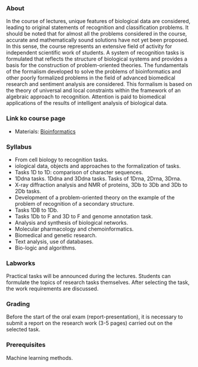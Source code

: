### About
In the course of lectures, unique features of biological data are considered, leading to original statements of recognition and classification problems. It should be noted that for almost all the problems considered in the course, accurate and mathematically sound solutions have not yet been proposed. In this sense, the course represents an extensive field of activity for independent scientific work of students.
A system of recognition tasks is formulated that reflects the structure of biological systems and provides a basis for the construction of problem-oriented theories. The fundamentals of the formalism developed to solve the problems of bioinformatics and other poorly formalized problems in the field of advanced biomedical research and sentiment analysis are considered. This formalism is based on the theory of universal and local constraints within the framework of an algebraic approach to recognition. Attention is paid to biomedical applications of the results of intelligent analysis of biological data.

### Link ko course page

- Materials: [Bioinformatics](http://www.machinelearning.ru/wiki/index.php?title=%D0%91%D0%B8%D0%BE%D0%B8%D0%BD%D1%84%D0%BE%D1%80%D0%BC%D0%B0%D1%82%D0%B8%D0%BA%D0%B0_%D0%B8_%D0%B7%D0%B0%D0%B4%D0%B0%D1%87%D0%B8_%D1%80%D0%B0%D1%81%D0%BF%D0%BE%D0%B7%D0%BD%D0%B0%D0%B2%D0%B0%D0%BD%D0%B8%D1%8F_%D0%B2_%D1%81%D0%BE%D0%B2%D1%80%D0%B5%D0%BC%D0%B5%D0%BD%D0%BD%D0%BE%D0%B9_%D0%B1%D0%B8%D0%BE%D0%BB%D0%BE%D0%B3%D0%B8%D0%B8_%28%D0%BA%D1%83%D1%80%D1%81_%D0%BB%D0%B5%D0%BA%D1%86%D0%B8%D0%B9%2C_%D0%98.%D0%AE._%D0%A2%D0%BE%D1%80%D1%88%D0%B8%D0%BD%29)

### Syllabus
* From cell biology to recognition tasks.
* iological data, objects and approaches to the formalization of tasks.
* Tasks 1D to 1D: comparison of character sequences.
* 1Ddna tasks. 1Ddna and 3Ddna tasks. Tasks of 1Drna, 2Drna, 3Drna.
* X-ray diffraction analysis and NMR of proteins, 3Db to 3Db and 3Db to 2Db tasks.
* Development of a problem-oriented theory on the example of the problem of recognition of a secondary structure.
* Tasks 1DB to 1Db.
* Tasks 1Db to F and 3D to F and genome annotation task.
* Analysis and synthesis of biological networks.
* Molecular pharmacology and chemoinformatics.
* Biomedical and genetic research.
* Text analysis, use of databases.
* Bio-logic and algorithms.

### Labworks
Practical tasks will be announced during the lectures. Students can formulate the topics of research tasks themselves. After selecting the task, the work requirements are discussed.

### Grading
Before the start of the oral exam (report-presentation), it is necessary to submit a report on the research work (3-5 pages) carried out on the selected task.

### Prerequisites
Machine learning methods.
